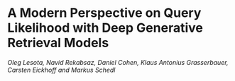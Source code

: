 # A Modern Perspective on Query Likelihood with Deep Generative Retrieval Models
*Oleg Lesota, Navid Rekabsaz, Daniel Cohen, Klaus Antonius Grasserbauer, Carsten Eickhoff and Markus Schedl*
